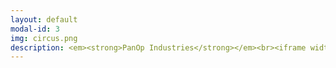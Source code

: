 ```yaml
---
layout: default
modal-id: 3
img: circus.png
description: <em><strong>PanOp Industries</strong></em><br><iframe width="560" height="315" src="https://www.youtube.com/embed/i4NaOy46XXo?si=7up9KGU0HasCbS2r"title="YouTube video player" frameborder="0" allow="accelerometer; autoplay; clipboard-write; encrypted-media; gyroscope; picture-in-picture; web-share" referrerpolicy="strict-origin-when-cross-origin" allowfullscreen></iframe><br>Recent acceptance to the RoboPhilosophy Conference 2024 <br>2024 RPI Student Film Festival Winner - Best Screenplay, Best Acting<br><br><br><em><strong>Four Games Lobby</strong></em><br><iframe height="167" frameborder="0" src="https://itch.io/embed/2034099" width="552"><a href="https://bowerj6.itch.io/four-games-lobby">Intro to Game Programming - Four Games Lobby by Salty-Geralty</a></iframe><br>Intro to Game Programming Final Project<br><em>(Best played on Chrome desktop)</em><br><br><em><strong>(Y)our Future</strong></em><br><iframe width="560" height="315" src="https://www.youtube.com/embed/21qQf2HW02E?si=a2rsBWN01ZBZKnQf" title="YouTube video player" frameborder="0" allow="accelerometer; autoplay; clipboard-write; encrypted-media; gyroscope; picture-in-picture; web-share" referrerpolicy="strict-origin-when-cross-origin" allowfullscreen></iframe><br>Topics in Games Research - Eco Resilience - <em>Dying Light 2 </em>Machinima Project<br><br><em><strong>Sailor's Delight</strong></em><br><iframe width="560" height="315" src="https://www.youtube.com/embed/pb5_KT0apek?si=PKhi0GHW97484sND" title="YouTube video player" frameborder="0" allow="accelerometer; autoplay; clipboard-write; encrypted-media; gyroscope; picture-in-picture; web-share" referrerpolicy="strict-origin-when-cross-origin" allowfullscreen></iframe><br>Original Poetry (Written and Performed)<br><br><strong><em>Physicalizing the Panopticon<br>Data Privacy and the 'Art' of Surveillance</em></strong><br><iframe width="560" height="315" src="https://www.youtube.com/embed/_wcJ-5yQwGY?si=XSYFKglrg3r4dcMd" title="YouTube video player" frameborder="0" allow="accelerometer; autoplay; clipboard-write; encrypted-media; gyroscope; picture-in-picture; web-share" referrerpolicy="strict-origin-when-cross-origin" allowfullscreen></iframe><br><em></em>The Body Digital - Biopolitics and the New Media - Final Project</em><br>2018 STGlobal Conference - Art Piece Presentation
---
```

